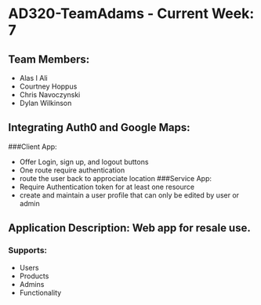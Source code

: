 
# AD320-TeamAdams - Current Week: 7

## Team Members:
* Alas I Ali
* Courtney Hoppus
* Chris Navoczynski
* Dylan Wilkinson

## Integrating Auth0 and Google Maps:
###Client App:
* Offer Login, sign up, and logout buttons
* One route require authentication
* route the user back to approciate location
###Service App:
* Require Authentication token for at least one resource
* create and maintain a user profile that can only be edited by user or admin

## Application Description: Web app for resale use.
### Supports:
* Users
* Products
* Admins
* Functionality
